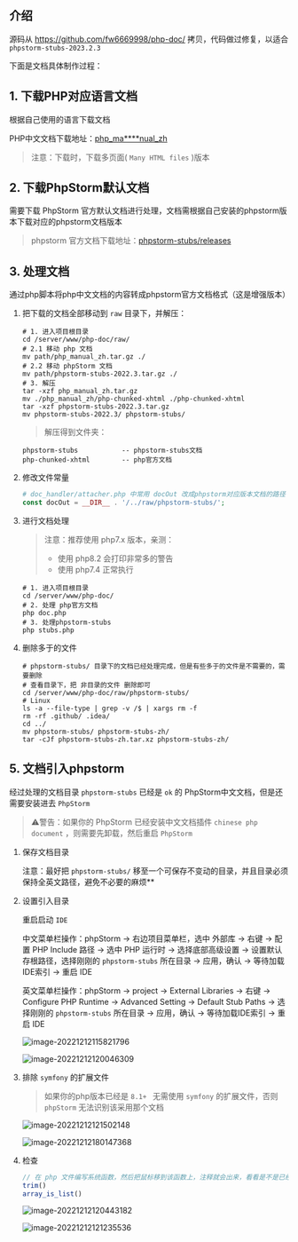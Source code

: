 ## 介绍

源码从 https://github.com/fw6669998/php-doc/ 拷贝，代码做过修复，以适合 `phpstorm-stubs-2023.2.3` 

下面是文档具体制作过程：

## 1. 下载PHP对应语言文档

根据自己使用的语言下载文档

PHP中文文档下载地址：[php_ma****nual_zh](https://www.php.net/distributions/manual/php_manual_zh.tar.gz)

> 注意：下载时，下载多页面( `Many HTML files` )版本

## 2. 下载PhpStorm默认文档

需要下载 PhpStorm 官方默认文档进行处理，文档需根据自己安装的phpstorm版本下载对应的phpstorm文档版本

> phpstorm 官方文档下载地址：[phpstorm-stubs/releases](https://github.com/JetBrains/phpstorm-stubs/releases)

## 3. 处理文档

通过php脚本将php中文文档的内容转成phpstorm官方文档格式（这是增强版本）

1. 把下载的文档全部移动到 `raw` 目录下，并解压：

   ```shell
   # 1. 进入项目根目录
   cd /server/www/php-doc/raw/
   # 2.1 移动 php 文档
   mv path/php_manual_zh.tar.gz ./
   # 2.2 移动 phpStorm 文档
   mv path/phpstorm-stubs-2022.3.tar.gz ./
   # 3. 解压
   tar -xzf php_manual_zh.tar.gz
   mv ./php_manual_zh/php-chunked-xhtml ./php-chunked-xhtml
   tar -xzf phpstorm-stubs-2022.3.tar.gz
   mv phpstorm-stubs-2022.3/ phpstorm-stubs/
   ```

   > 解压得到文件夹：

   ```text
   phpstorm-stubs           -- phpstorm-stubs文档
   php-chunked-xhtml        -- php官方文档
   ```

2. 修改文件常量

   ```php
   # doc_handler/attacher.php 中常用 docOut 改成phpstorm对应版本文档的路径
   const docOut = __DIR__ . '/../raw/phpstorm-stubs/';
   ```

3. 进行文档处理

   > 注意：推荐使用 php7.x 版本，亲测：
   > - 使用 php8.2 会打印非常多的警告
   > - 使用 php7.4 正常执行

   ```shell
   # 1. 进入项目根目录
   cd /server/www/php-doc/
   # 2. 处理 php官方文档
   php doc.php
   # 3. 处理phpstorm-stubs 
   php stubs.php
   ```

4. 删除多于的文件

   ```shell
   # phpstorm-stubs/ 目录下的文档已经处理完成，但是有些多于的文件是不需要的，需要删除
   # 查看目录下，把 非目录的文件 删除即可
   cd /server/www/php-doc/raw/phpstorm-stubs/
   # Linux
   ls -a --file-type | grep -v /$ | xargs rm -f
   rm -rf .github/ .idea/
   cd ../
   mv phpstorm-stubs/ phpstorm-stubs-zh/
   tar -cJf phpstorm-stubs-zh.tar.xz phpstorm-stubs-zh/
   ```

## 5. 文档引入phpstorm

经过处理的文档目录 `phpstorm-stubs` 已经是 `ok` 的 PhpStorm中文文档，但是还需要安装进去 `PhpStorm`

> ⚠️警告：如果你的 PhpStorm 已经安装中文文档插件 `chinese php document` ，则需要先卸载，然后重启 `PhpStorm`

1. 保存文档目录

   注意：最好把 `phpstorm-stubs/` 移至一个可保存不变动的目录，并且目录必须保持全英文路径，避免不必要的麻烦**

2. 设置引入目录

   重启启动 `IDE`

   中文菜单栏操作：phpStorm -> 右边项目菜单栏，选中 外部库 -> 右键 -> 配置 PHP Include 路径 -> 选中 PHP 运行时 ->
   选择底部高级设置 ->  设置默认存根路径，选择刚刚的 `phpstorm-stubs` 所在目录 -> 应用，确认 -> 等待加载IDE索引 ->
   重启 IDE

   英文菜单栏操作：phpStorm -> project -> External Libraries -> 右键 -> Configure PHP Runtime -> Advanced Setting ->
   Default Stub Paths -> 选择刚刚的 `phpstorm-stubs` 所在目录 -> 应用，确认 -> 等待加载IDE索引 -> 重启 IDE

   ![image-20221212115821796](assets/image-20221212115821796.png)

   ![image-20221212120046309](assets/image-20221212120046309.png)

3. 排除 `symfony` 的扩展文件

   > 如果你的php版本已经是 `8.1+ ` 无需使用 `symfony` 的扩展文件，否则 `phpStorm` 无法识别该采用那个文档

   ![image-20221212121502148](assets/image-20221212121502148.png)

   ![image-20221212180147368](assets/image-20221212180147368.png)

3. 检查

   ```php
   // 在 php 文件编写系统函数，然后把鼠标移到该函数上，注释就会出来，看看是不是已经是中文版本文档
   trim()
   array_is_list()
   ```

   ![image-20221212120443182](assets/image-20221212120443182.png)

   ![image-20221212121235536](assets/image-20221212121235536.png)
   
   
